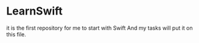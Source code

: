 # LearnSwift
it is the first repository for me to start with Swift
And my tasks will put it on this file.
